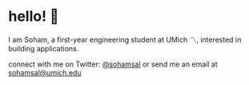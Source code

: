 # hello! 👋
I am Soham, a first-year engineering student at UMich 〽️, interested in building applications.

connect with me on Twitter: [@sohamsal](https://twitter.com/sohamsal) 
or send me an email at sohamsal@umich.edu
